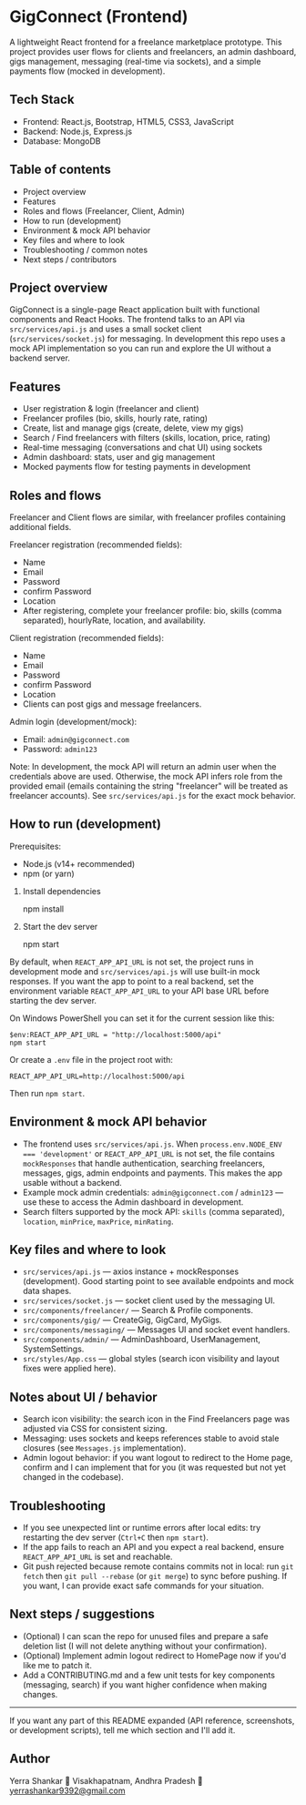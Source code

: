 # GigConnect (Frontend)

A lightweight React frontend for a freelance marketplace prototype. This project provides user flows for clients and freelancers, an admin dashboard, gigs management, messaging (real-time via sockets), and a simple payments flow (mocked in development).

## Tech Stack

- Frontend: React.js, Bootstrap, HTML5, CSS3, JavaScript
- Backend: Node.js, Express.js
- Database: MongoDB 

## Table of contents

- Project overview
- Features
- Roles and flows (Freelancer, Client, Admin)
- How to run (development)
- Environment & mock API behavior
- Key files and where to look
- Troubleshooting / common notes
- Next steps / contributors

## Project overview

GigConnect is a single-page React application built with functional components and React Hooks. The frontend talks to an API via `src/services/api.js` and uses a small socket client (`src/services/socket.js`) for messaging. In development this repo uses a mock API implementation so you can run and explore the UI without a backend server.

## Features

- User registration & login (freelancer and client)
- Freelancer profiles (bio, skills, hourly rate, rating)
- Create, list and manage gigs (create, delete, view my gigs)
- Search / Find freelancers with filters (skills, location, price, rating)
- Real-time messaging (conversations and chat UI) using sockets
- Admin dashboard: stats, user and gig management
- Mocked payments flow for testing payments in development

## Roles and flows

Freelancer and Client flows are similar, with freelancer profiles containing additional fields.

Freelancer registration (recommended fields):
- Name
- Email
- Password
- confirm Password
- Location
- After registering, complete your freelancer profile: bio, skills (comma separated), hourlyRate, location, and availability.

Client registration (recommended fields):
- Name
- Email
- Password
- confirm Password
- Location
- Clients can post gigs and message freelancers.

Admin login (development/mock):
- Email: `admin@gigconnect.com`
- Password: `admin123`

Note: In development, the mock API will return an admin user when the credentials above are used. Otherwise, the mock API infers role from the provided email (emails containing the string "freelancer" will be treated as freelancer accounts). See `src/services/api.js` for the exact mock behavior.

## How to run (development)

Prerequisites:
- Node.js (v14+ recommended)
- npm (or yarn)

1. Install dependencies

	npm install

2. Start the dev server

	npm start

By default, when `REACT_APP_API_URL` is not set, the project runs in development mode and `src/services/api.js` will use built-in mock responses. If you want the app to point to a real backend, set the environment variable `REACT_APP_API_URL` to your API base URL before starting the dev server.

On Windows PowerShell you can set it for the current session like this:

	$env:REACT_APP_API_URL = "http://localhost:5000/api"
	npm start

Or create a `.env` file in the project root with:

	REACT_APP_API_URL=http://localhost:5000/api

Then run `npm start`.

## Environment & mock API behavior

- The frontend uses `src/services/api.js`. When `process.env.NODE_ENV === 'development'` or `REACT_APP_API_URL` is not set, the file contains `mockResponses` that handle authentication, searching freelancers, messages, gigs, admin endpoints and payments. This makes the app usable without a backend.
- Example mock admin credentials: `admin@gigconnect.com` / `admin123` — use these to access the Admin dashboard in development.
- Search filters supported by the mock API: `skills` (comma separated), `location`, `minPrice`, `maxPrice`, `minRating`.

## Key files and where to look

- `src/services/api.js` — axios instance + mockResponses (development). Good starting point to see available endpoints and mock data shapes.
- `src/services/socket.js` — socket client used by the messaging UI.
- `src/components/freelancer/` — Search & Profile components.
- `src/components/gig/` — CreateGig, GigCard, MyGigs.
- `src/components/messaging/` — Messages UI and socket event handlers.
- `src/components/admin/` — AdminDashboard, UserManagement, SystemSettings.
- `src/styles/App.css` — global styles (search icon visibility and layout fixes were applied here).

## Notes about UI / behavior

- Search icon visibility: the search icon in the Find Freelancers page was adjusted via CSS for consistent sizing.
- Messaging: uses sockets and keeps references stable to avoid stale closures (see `Messages.js` implementation).
- Admin logout behavior: if you want logout to redirect to the Home page, confirm and I can implement that for you (it was requested but not yet changed in the codebase).

## Troubleshooting

- If you see unexpected lint or runtime errors after local edits: try restarting the dev server (`Ctrl+C` then `npm start`).
- If the app fails to reach an API and you expect a real backend, ensure `REACT_APP_API_URL` is set and reachable.
- Git push rejected because remote contains commits not in local: run `git fetch` then `git pull --rebase` (or `git merge`) to sync before pushing. If you want, I can provide exact safe commands for your situation.

## Next steps / suggestions

- (Optional) I can scan the repo for unused files and prepare a safe deletion list (I will not delete anything without your confirmation).
- (Optional) Implement admin logout redirect to HomePage now if you'd like me to patch it.
- Add a CONTRIBUTING.md and a few unit tests for key components (messaging, search) if you want higher confidence when making changes.

---

If you want any part of this README expanded (API reference, screenshots, or development scripts), tell me which section and I'll add it.

## Author

Yerra Shankar
📍 Visakhapatnam, Andhra Pradesh
📧 yerrashankar9392@gmail.com
